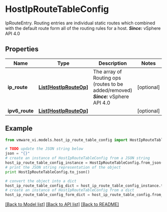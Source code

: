 # HostIpRouteTableConfig

IpRouteEntry.  Routing entries are individual static routes which combined with the default route form all of the routing rules for a host.  ***Since:*** vSphere API 4.0 

## Properties
Name | Type | Description | Notes
------------ | ------------- | ------------- | -------------
**ip_route** | [**List[HostIpRouteOp]**](HostIpRouteOp.md) | The array of Routing ops (routes to be added/removed)  ***Since:*** vSphere API 4.0  | [optional] 
**ipv6_route** | [**List[HostIpRouteOp]**](HostIpRouteOp.md) |  | [optional] 

## Example

```python
from vmware_vi.models.host_ip_route_table_config import HostIpRouteTableConfig

# TODO update the JSON string below
json = "{}"
# create an instance of HostIpRouteTableConfig from a JSON string
host_ip_route_table_config_instance = HostIpRouteTableConfig.from_json(json)
# print the JSON string representation of the object
print HostIpRouteTableConfig.to_json()

# convert the object into a dict
host_ip_route_table_config_dict = host_ip_route_table_config_instance.to_dict()
# create an instance of HostIpRouteTableConfig from a dict
host_ip_route_table_config_form_dict = host_ip_route_table_config.from_dict(host_ip_route_table_config_dict)
```
[[Back to Model list]](../README.md#documentation-for-models) [[Back to API list]](../README.md#documentation-for-api-endpoints) [[Back to README]](../README.md)


